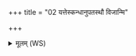 +++
title = "02 यत्तेस्कन्धानुपतस्थौ विजान्मि"

+++
<details><summary>मूलम् (WS)</summary>

यत्तेस्कन्धानुपतस्थौ विजान्मि यच्च ते परौ ।  
अपमित्यमिवाभृतं मलं ते प्रति दध्मसि ॥ ३ ॥
</details>